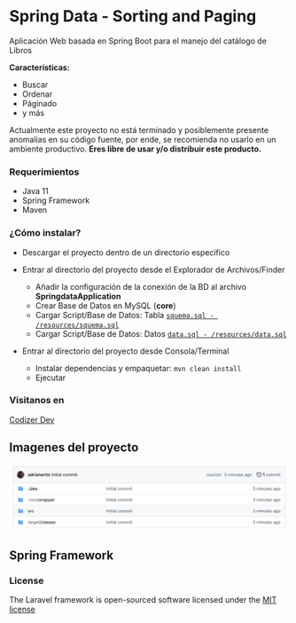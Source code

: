 # Spring Data - Sorting and Paging
Aplicación Web basada en Spring Boot para el manejo del catálogo de Libros

**Características:**
* Buscar
* Ordenar
* Páginado
* y más

Actualmente este proyecto no está terminado y posiblemente presente anomalias en su código fuente, por ende, se recomienda no usarlo en un ambiente productivo.
**Eres libre de usar y/o distribuir este producto.**

### Requerimientos
* Java 11
* Spring Framework
* Maven

### ¿Cómo instalar?

* Descargar el proyecto dentro de un directorio especifico
* Entrar al directorio del proyecto desde el Explorador de Archivos/Finder

    - Añadir la configuración de la conexión de la BD al archivo **SpringdataApplication**
    - Crear Base de Datos en MySQL (**core**)
    - Cargar Script/Base de Datos: Tabla [`squema.sql - /resources/squema.sql`](https://github.com/adrianortiz/spring-data-sorting-paging/blob/main/src/main/resources/squema.sql)
    - Cargar Script/Base de Datos: Datos [`data.sql - /resources/data.sql`](https://github.com/adrianortiz/spring-data-sorting-paging/blob/main/src/main/resources/data.sql)


* Entrar al directorio del proyecto desde Consola/Terminal

    - Instalar dependencias y empaquetar: `mvn clean install`
    - Ejecutar


### Visitanos en
[Codizer Dev](https://codizer.com.mx/)


## Imagenes del proyecto
![Pantalla principal](https://github.com/adrianortiz/spring-data-sorting-paging/blob/main/src/main/resources/screenshot-01.png)


## Spring Framework

### License

The Laravel framework is open-sourced software licensed under the [MIT license](http://opensource.org/licenses/MIT)